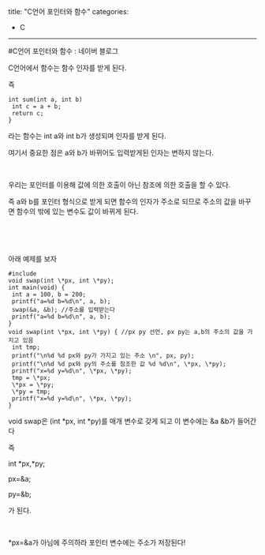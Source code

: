title: "C언어 포인터와 함수"
categories:
 - C
---
#C언어 포인터와 함수 : 네이버 블로그







C언어에서 함수는 함수 인자를 받게 된다.

즉




 




```
int sum(int a, int b)
 int c = a + b;
 return c;
}
```





 


라는 함수는 int a와 int b가 생성되며 인자를 받게 된다.

여기서 중요한 점은 a와 b가 바뀌어도 입력받게된 인자는 변하지 않는다.

​

우리는 포인터를 이용해 값에 의한 호출이 아닌 참조에 의한 호출을 할 수 있다.

즉 a와 b를 포인터 형식으로 받게 되면 함수의 인자가 주소로 되므로 주소의 값을 바꾸면 함수의 밖에 있는 변수도 값이 바뀌게 된다.

​

​

아래 예제를 보자




 




```
#include
void swap(int \*px, int \*py); 
int main(void) {
 int a = 100, b = 200;
 printf("a=%d b=%d\n", a, b);
 swap(&a, &b); //주소를 입력받는다
 printf("a=%d b=%d\n", a, b);
}
void swap(int \*px, int \*py) { //px py 선언, px py는 a,b의 주소의 값을 가지고 있음
 int tmp;
 printf("\n%d %d px와 py가 가지고 있는 주소 \n", px, py);
 printf("\n%d %d px와 py의 주소를 참조한 값 %d %d\n", \*px, \*py);
 printf("x=%d y=%d\n", \*px, \*py);
 tmp = \*px;
 \*px = \*py;
 \*py = tmp;
 printf("x=%d y=%d\n", \*px, \*py);
}
```





 


void swap은 (int \*px, int \*py)를 매개 변수로 갖게 되고 이 변수에는 &a &b가 들어간다

즉

int \*px,\*py;

px=&a;

py=&b;

가 된다.

​

\*px=&a가 아님에 주의하라 포인터 변수에는 주소가 저장된다!